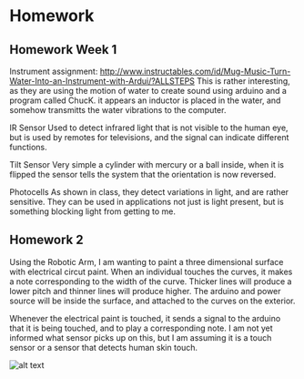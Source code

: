 # Homework
## Homework Week 1

Instrument assignment:
http://www.instructables.com/id/Mug-Music-Turn-Water-Into-an-Instrument-with-Ardui/?ALLSTEPS
This is rather interesting, as they are using the motion of water to create sound using arduino and a program called ChucK. it appears an inductor is placed in the water, and somehow transmitts the water vibrations to the computer.

IR Sensor
Used to detect infrared light that is not visible to the human eye, but is used by remotes for televisions, and the signal can indicate different functions.

Tilt Sensor
Very simple a cylinder with mercury or a ball inside, when it is flipped the sensor tells the system that the orientation is now reversed.

Photocells
As shown in class, they detect variations in light, and are rather sensitive. They can be used in applications not just is light present, but is something blocking light from getting to me.


## Homework 2

Using the Robotic Arm, I am wanting to paint a three dimensional surface with electrical circut paint. When an individual touches the curves, it makes a note corresponding to the width of the curve. Thicker lines will produce a lower pitch and thinner lines will produce higher. The arduino and power source will be inside the surface, and attached to the curves on the exterior.

Whenever the electrical paint is touched, it sends a signal to the arduino that it is being touched, and to play a corresponding note. I am not yet informed what sensor picks up on this, but I am assuming it is a touch sensor or a sensor that detects human skin touch.

![alt text](http://i.imgur.com/P17kIfY.jpg "The Toneful Sphere")
